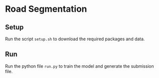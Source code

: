 # Road Segmentation

## Setup

Run the script `setup.sh` to download the required packages and data.

## Run

Run the python file `run.py` to train the model and generate the submission file.

